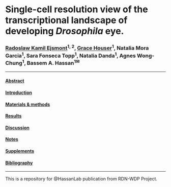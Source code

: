 # Single-cell resolution view of the transcriptional landscape of developing *Drosophila* eye.
### [Radoslaw Kamil Ejsmont](https://github.com/rejsmont)<sup>1, 2</sup>, [Grace Houser](https://github.com/Grace-Houser)<sup>1</sup>, Natalia Mora Garcia<sup>1</sup>, Sara Fonseca Topp<sup>1</sup>, Natalia Danda<sup>1</sup>, Agnes Wong-Chung<sup>1</sup>, Bassem A. Hassan<sup>1✉</sup>

---

#### [Abstract](abstract.md)
#### [Introduction](introduction.md)
#### [Materials & methods](methods.md)
#### [Results](results.md)
#### [Discussion](discussion.md)
#### [Notes](notes.md)
#### [Supplements](supplements.md)
#### [Bibliography](bibliography.bib)

---

This is a repository for @HassanLab publication from RDN-WDP Project.
